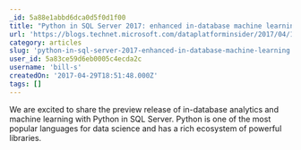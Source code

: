 ```yaml
---
_id: 5a88e1abbd6dca0d5f0d1f00
title: "Python in SQL Server 2017: enhanced in-database machine learning"
url: 'https://blogs.technet.microsoft.com/dataplatforminsider/2017/04/19/python-in-sql-server-2017-enhanced-in-database-machine-learning/'
category: articles
slug: 'python-in-sql-server-2017-enhanced-in-database-machine-learning'
user_id: 5a83ce59d6eb0005c4ecda2c
username: 'bill-s'
createdOn: '2017-04-29T18:51:48.000Z'
tags: []
---
```


We are excited to share the preview release of in-database analytics and machine learning with Python in SQL Server. Python is one of the most popular languages for data science and has a rich ecosystem of powerful libraries.
